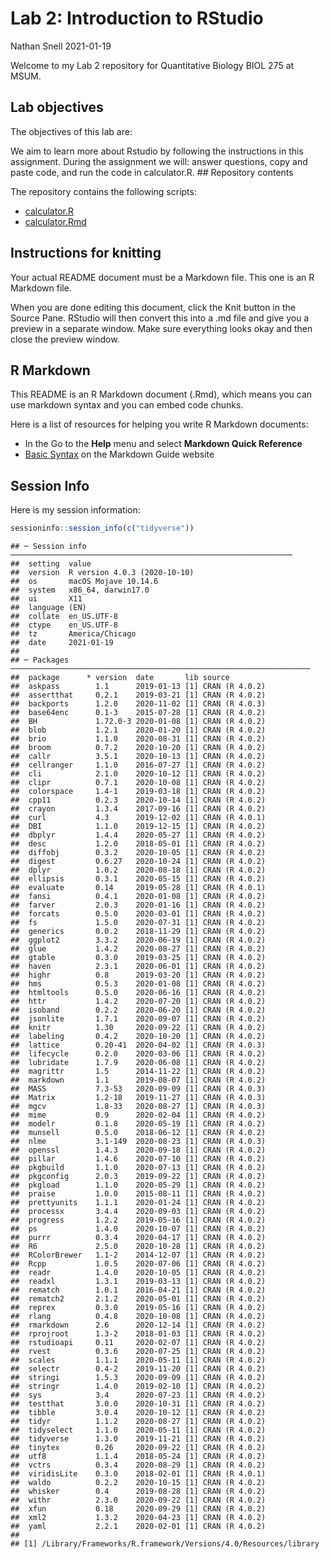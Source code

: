 Lab 2: Introduction to RStudio
================
Nathan Snell
2021-01-19

Welcome to my Lab 2 repository for Quantitative Biology BIOL 275 at
MSUM.

## Lab objectives

The objectives of this lab are:

We aim to learn more about Rstudio by following the instructions in this
assignment. During the assignment we will: answer questions, copy and
paste code, and run the code in calculator.R. \#\# Repository contents

The repository contains the following scripts:

  - [calculator.R](calculator.R)
  - [calculator.Rmd](calculator.Rmd)

## Instructions for knitting

Your actual README document must be a Markdown file. This one is an R
Markdown file.

When you are done editing this document, click the Knit button in the
Source Pane. RStudio will then convert this into a .md file and give you
a preview in a separate window. Make sure everything looks okay and then
close the preview window.

## R Markdown

This README is an R Markdown document (.Rmd), which means you can use
markdown syntax and you can embed code chunks.

Here is a list of resources for helping you write R Markdown documents:

  - In the Go to the **Help** menu and select **Markdown Quick
    Reference**
  - [Basic Syntax](https://www.markdownguide.org/basic-syntax/) on the
    Markdown Guide website

## Session Info

Here is my session information:

``` r
sessioninfo::session_info(c("tidyverse"))
```

    ## ─ Session info ───────────────────────────────────────────────────────────────
    ##  setting  value                       
    ##  version  R version 4.0.3 (2020-10-10)
    ##  os       macOS Mojave 10.14.6        
    ##  system   x86_64, darwin17.0          
    ##  ui       X11                         
    ##  language (EN)                        
    ##  collate  en_US.UTF-8                 
    ##  ctype    en_US.UTF-8                 
    ##  tz       America/Chicago             
    ##  date     2021-01-19                  
    ## 
    ## ─ Packages ───────────────────────────────────────────────────────────────────
    ##  package      * version  date       lib source        
    ##  askpass        1.1      2019-01-13 [1] CRAN (R 4.0.2)
    ##  assertthat     0.2.1    2019-03-21 [1] CRAN (R 4.0.2)
    ##  backports      1.2.0    2020-11-02 [1] CRAN (R 4.0.3)
    ##  base64enc      0.1-3    2015-07-28 [1] CRAN (R 4.0.2)
    ##  BH             1.72.0-3 2020-01-08 [1] CRAN (R 4.0.2)
    ##  blob           1.2.1    2020-01-20 [1] CRAN (R 4.0.2)
    ##  brio           1.1.0    2020-08-31 [1] CRAN (R 4.0.2)
    ##  broom          0.7.2    2020-10-20 [1] CRAN (R 4.0.2)
    ##  callr          3.5.1    2020-10-13 [1] CRAN (R 4.0.2)
    ##  cellranger     1.1.0    2016-07-27 [1] CRAN (R 4.0.2)
    ##  cli            2.1.0    2020-10-12 [1] CRAN (R 4.0.2)
    ##  clipr          0.7.1    2020-10-08 [1] CRAN (R 4.0.2)
    ##  colorspace     1.4-1    2019-03-18 [1] CRAN (R 4.0.2)
    ##  cpp11          0.2.3    2020-10-14 [1] CRAN (R 4.0.2)
    ##  crayon         1.3.4    2017-09-16 [1] CRAN (R 4.0.2)
    ##  curl           4.3      2019-12-02 [1] CRAN (R 4.0.1)
    ##  DBI            1.1.0    2019-12-15 [1] CRAN (R 4.0.2)
    ##  dbplyr         1.4.4    2020-05-27 [1] CRAN (R 4.0.2)
    ##  desc           1.2.0    2018-05-01 [1] CRAN (R 4.0.2)
    ##  diffobj        0.3.2    2020-10-05 [1] CRAN (R 4.0.2)
    ##  digest         0.6.27   2020-10-24 [1] CRAN (R 4.0.2)
    ##  dplyr          1.0.2    2020-08-18 [1] CRAN (R 4.0.2)
    ##  ellipsis       0.3.1    2020-05-15 [1] CRAN (R 4.0.2)
    ##  evaluate       0.14     2019-05-28 [1] CRAN (R 4.0.1)
    ##  fansi          0.4.1    2020-01-08 [1] CRAN (R 4.0.2)
    ##  farver         2.0.3    2020-01-16 [1] CRAN (R 4.0.2)
    ##  forcats        0.5.0    2020-03-01 [1] CRAN (R 4.0.2)
    ##  fs             1.5.0    2020-07-31 [1] CRAN (R 4.0.2)
    ##  generics       0.0.2    2018-11-29 [1] CRAN (R 4.0.2)
    ##  ggplot2        3.3.2    2020-06-19 [1] CRAN (R 4.0.2)
    ##  glue           1.4.2    2020-08-27 [1] CRAN (R 4.0.2)
    ##  gtable         0.3.0    2019-03-25 [1] CRAN (R 4.0.2)
    ##  haven          2.3.1    2020-06-01 [1] CRAN (R 4.0.2)
    ##  highr          0.8      2019-03-20 [1] CRAN (R 4.0.2)
    ##  hms            0.5.3    2020-01-08 [1] CRAN (R 4.0.2)
    ##  htmltools      0.5.0    2020-06-16 [1] CRAN (R 4.0.2)
    ##  httr           1.4.2    2020-07-20 [1] CRAN (R 4.0.2)
    ##  isoband        0.2.2    2020-06-20 [1] CRAN (R 4.0.2)
    ##  jsonlite       1.7.1    2020-09-07 [1] CRAN (R 4.0.2)
    ##  knitr          1.30     2020-09-22 [1] CRAN (R 4.0.2)
    ##  labeling       0.4.2    2020-10-20 [1] CRAN (R 4.0.2)
    ##  lattice        0.20-41  2020-04-02 [1] CRAN (R 4.0.3)
    ##  lifecycle      0.2.0    2020-03-06 [1] CRAN (R 4.0.2)
    ##  lubridate      1.7.9    2020-06-08 [1] CRAN (R 4.0.2)
    ##  magrittr       1.5      2014-11-22 [1] CRAN (R 4.0.2)
    ##  markdown       1.1      2019-08-07 [1] CRAN (R 4.0.2)
    ##  MASS           7.3-53   2020-09-09 [1] CRAN (R 4.0.3)
    ##  Matrix         1.2-18   2019-11-27 [1] CRAN (R 4.0.3)
    ##  mgcv           1.8-33   2020-08-27 [1] CRAN (R 4.0.3)
    ##  mime           0.9      2020-02-04 [1] CRAN (R 4.0.2)
    ##  modelr         0.1.8    2020-05-19 [1] CRAN (R 4.0.2)
    ##  munsell        0.5.0    2018-06-12 [1] CRAN (R 4.0.2)
    ##  nlme           3.1-149  2020-08-23 [1] CRAN (R 4.0.3)
    ##  openssl        1.4.3    2020-09-18 [1] CRAN (R 4.0.2)
    ##  pillar         1.4.6    2020-07-10 [1] CRAN (R 4.0.2)
    ##  pkgbuild       1.1.0    2020-07-13 [1] CRAN (R 4.0.2)
    ##  pkgconfig      2.0.3    2019-09-22 [1] CRAN (R 4.0.2)
    ##  pkgload        1.1.0    2020-05-29 [1] CRAN (R 4.0.2)
    ##  praise         1.0.0    2015-08-11 [1] CRAN (R 4.0.2)
    ##  prettyunits    1.1.1    2020-01-24 [1] CRAN (R 4.0.2)
    ##  processx       3.4.4    2020-09-03 [1] CRAN (R 4.0.2)
    ##  progress       1.2.2    2019-05-16 [1] CRAN (R 4.0.2)
    ##  ps             1.4.0    2020-10-07 [1] CRAN (R 4.0.2)
    ##  purrr          0.3.4    2020-04-17 [1] CRAN (R 4.0.2)
    ##  R6             2.5.0    2020-10-28 [1] CRAN (R 4.0.2)
    ##  RColorBrewer   1.1-2    2014-12-07 [1] CRAN (R 4.0.2)
    ##  Rcpp           1.0.5    2020-07-06 [1] CRAN (R 4.0.2)
    ##  readr          1.4.0    2020-10-05 [1] CRAN (R 4.0.2)
    ##  readxl         1.3.1    2019-03-13 [1] CRAN (R 4.0.2)
    ##  rematch        1.0.1    2016-04-21 [1] CRAN (R 4.0.2)
    ##  rematch2       2.1.2    2020-05-01 [1] CRAN (R 4.0.2)
    ##  reprex         0.3.0    2019-05-16 [1] CRAN (R 4.0.2)
    ##  rlang          0.4.8    2020-10-08 [1] CRAN (R 4.0.2)
    ##  rmarkdown      2.6      2020-12-14 [1] CRAN (R 4.0.2)
    ##  rprojroot      1.3-2    2018-01-03 [1] CRAN (R 4.0.2)
    ##  rstudioapi     0.11     2020-02-07 [1] CRAN (R 4.0.2)
    ##  rvest          0.3.6    2020-07-25 [1] CRAN (R 4.0.2)
    ##  scales         1.1.1    2020-05-11 [1] CRAN (R 4.0.2)
    ##  selectr        0.4-2    2019-11-20 [1] CRAN (R 4.0.2)
    ##  stringi        1.5.3    2020-09-09 [1] CRAN (R 4.0.2)
    ##  stringr        1.4.0    2019-02-10 [1] CRAN (R 4.0.2)
    ##  sys            3.4      2020-07-23 [1] CRAN (R 4.0.2)
    ##  testthat       3.0.0    2020-10-31 [1] CRAN (R 4.0.2)
    ##  tibble         3.0.4    2020-10-12 [1] CRAN (R 4.0.2)
    ##  tidyr          1.1.2    2020-08-27 [1] CRAN (R 4.0.2)
    ##  tidyselect     1.1.0    2020-05-11 [1] CRAN (R 4.0.2)
    ##  tidyverse      1.3.0    2019-11-21 [1] CRAN (R 4.0.2)
    ##  tinytex        0.26     2020-09-22 [1] CRAN (R 4.0.2)
    ##  utf8           1.1.4    2018-05-24 [1] CRAN (R 4.0.2)
    ##  vctrs          0.3.4    2020-08-29 [1] CRAN (R 4.0.2)
    ##  viridisLite    0.3.0    2018-02-01 [1] CRAN (R 4.0.1)
    ##  waldo          0.2.2    2020-10-15 [1] CRAN (R 4.0.2)
    ##  whisker        0.4      2019-08-28 [1] CRAN (R 4.0.2)
    ##  withr          2.3.0    2020-09-22 [1] CRAN (R 4.0.2)
    ##  xfun           0.18     2020-09-29 [1] CRAN (R 4.0.2)
    ##  xml2           1.3.2    2020-04-23 [1] CRAN (R 4.0.2)
    ##  yaml           2.2.1    2020-02-01 [1] CRAN (R 4.0.2)
    ## 
    ## [1] /Library/Frameworks/R.framework/Versions/4.0/Resources/library
